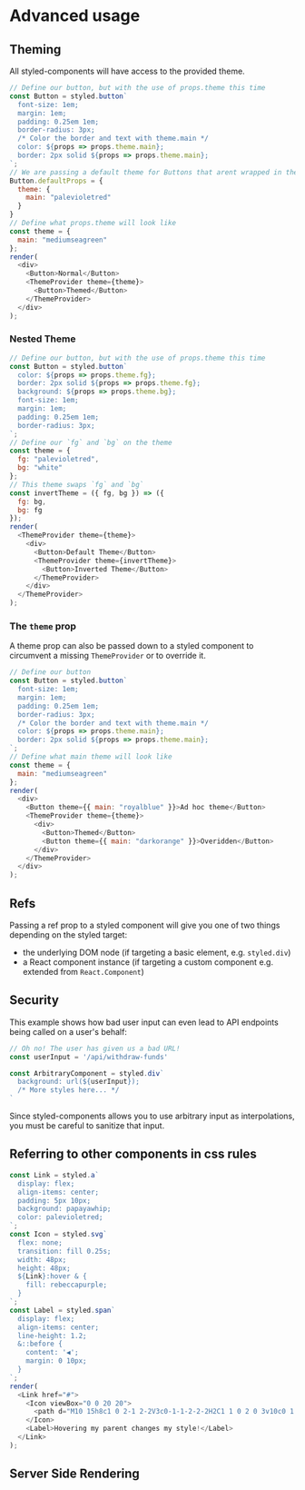 # Advanced usage

## Theming

All styled-components will have access to the provided theme.

```js
// Define our button, but with the use of props.theme this time
const Button = styled.button`
  font-size: 1em;
  margin: 1em;
  padding: 0.25em 1em;
  border-radius: 3px;
  /* Color the border and text with theme.main */
  color: ${props => props.theme.main};
  border: 2px solid ${props => props.theme.main};
`;
// We are passing a default theme for Buttons that arent wrapped in the ThemeProvider
Button.defaultProps = {
  theme: {
    main: "palevioletred"
  }
}
// Define what props.theme will look like
const theme = {
  main: "mediumseagreen"
};
render(
  <div>
    <Button>Normal</Button>
    <ThemeProvider theme={theme}>
      <Button>Themed</Button>
    </ThemeProvider>
  </div>
);
```

### Nested Theme

```js
// Define our button, but with the use of props.theme this time
const Button = styled.button`
  color: ${props => props.theme.fg};
  border: 2px solid ${props => props.theme.fg};
  background: ${props => props.theme.bg};
  font-size: 1em;
  margin: 1em;
  padding: 0.25em 1em;
  border-radius: 3px;
`;
// Define our `fg` and `bg` on the theme
const theme = {
  fg: "palevioletred",
  bg: "white"
};
// This theme swaps `fg` and `bg`
const invertTheme = ({ fg, bg }) => ({
  fg: bg,
  bg: fg
});
render(
  <ThemeProvider theme={theme}>
    <div>
      <Button>Default Theme</Button>
      <ThemeProvider theme={invertTheme}>
        <Button>Inverted Theme</Button>
      </ThemeProvider>
    </div>
  </ThemeProvider>
);
```


### The `theme` prop

A theme prop can also be passed down to a styled component to circumvent a missing `ThemeProvider` or to override it.

```js
// Define our button
const Button = styled.button`
  font-size: 1em;
  margin: 1em;
  padding: 0.25em 1em;
  border-radius: 3px;
  /* Color the border and text with theme.main */
  color: ${props => props.theme.main};
  border: 2px solid ${props => props.theme.main};
`;
// Define what main theme will look like
const theme = {
  main: "mediumseagreen"
};
render(
  <div>
    <Button theme={{ main: "royalblue" }}>Ad hoc theme</Button>
    <ThemeProvider theme={theme}>
      <div>
        <Button>Themed</Button>
        <Button theme={{ main: "darkorange" }}>Overidden</Button>
      </div>
    </ThemeProvider>
  </div>
);
```


## Refs

Passing a ref prop to a styled component will give you one of two things depending on the styled target:

- the underlying DOM node (if targeting a basic element, e.g. `styled.div`)
- a React component instance (if targeting a custom component e.g. extended from `React.Component`)


## Security

This example shows how bad user input can even lead to API endpoints being called on a user's behalf:

```js
// Oh no! The user has given us a bad URL!
const userInput = '/api/withdraw-funds'

const ArbitraryComponent = styled.div`
  background: url(${userInput});
  /* More styles here... */
`
```

Since styled-components allows you to use arbitrary input as interpolations, you must be careful to sanitize that input.


## Referring to other components in css rules

```js
const Link = styled.a`
  display: flex;
  align-items: center;
  padding: 5px 10px;
  background: papayawhip;
  color: palevioletred;
`;
const Icon = styled.svg`
  flex: none;
  transition: fill 0.25s;
  width: 48px;
  height: 48px;
  ${Link}:hover & {
    fill: rebeccapurple;
  }
`;
const Label = styled.span`
  display: flex;
  align-items: center;
  line-height: 1.2;
  &::before {
    content: '◀';
    margin: 0 10px;
  }
`;
render(
  <Link href="#">
    <Icon viewBox="0 0 20 20">
      <path d="M10 15h8c1 0 2-1 2-2V3c0-1-1-2-2-2H2C1 1 0 2 0 3v10c0 1 1 2 2 2h4v4l4-4zM5 7h2v2H5V7zm4 0h2v2H9V7zm4 0h2v2h-2V7z"/>
    </Icon>
    <Label>Hovering my parent changes my style!</Label>
  </Link>
);
```


## Server Side Rendering